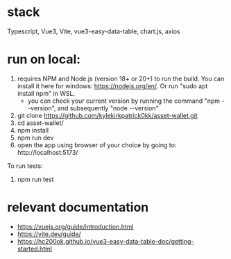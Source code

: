 # stack
Typescript, Vue3, Vite,
vue3-easy-data-table,
chart.js,
axios

# run on local:
1. requires NPM and Node.js (version 18+ or 20+) to run the build. You can install it here for windows: https://nodejs.org/en/. Or run "sudo apt install npm" in WSL.
	- you can check your current version by running the command "npm --version", and subsequently "node --version"
2. git clone https://github.com/kylekirkpatrick0kk/asset-wallet.git
3. cd asset-wallet/
4. npm install
5. npm run dev
6. open the app using browser of your choice by going to: http://localhost:5173/

To run tests:
1. npm run test

# relevant documentation
- https://vuejs.org/guide/introduction.html
- https://vite.dev/guide/
- https://hc200ok.github.io/vue3-easy-data-table-doc/getting-started.html
